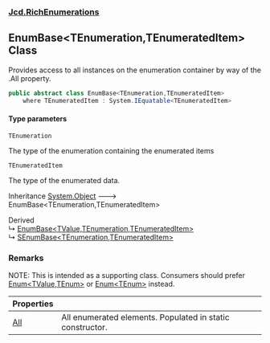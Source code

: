 ### [Jcd.RichEnumerations](Jcd.RichEnumerations.md 'Jcd.RichEnumerations')

## EnumBase<TEnumeration,TEnumeratedItem> Class

Provides access to all instances on the enumeration container by way of the .All property.

```csharp
public abstract class EnumBase<TEnumeration,TEnumeratedItem>
    where TEnumeratedItem : System.IEquatable<TEnumeratedItem>
```
#### Type parameters

<a name='Jcd.RichEnumerations.EnumBase_TEnumeration,TEnumeratedItem_.TEnumeration'></a>

`TEnumeration`

The type of the enumeration containing the enumerated items

<a name='Jcd.RichEnumerations.EnumBase_TEnumeration,TEnumeratedItem_.TEnumeratedItem'></a>

`TEnumeratedItem`

The type of the enumerated data.

Inheritance [System.Object](https://docs.microsoft.com/en-us/dotnet/api/System.Object 'System.Object') &#129106; EnumBase<TEnumeration,TEnumeratedItem>

Derived  
&#8627; [EnumBase&lt;TValue,TEnumeration,TEnumeratedItem&gt;](Jcd.RichEnumerations.EnumBase_TValue,TEnumeration,TEnumeratedItem_.md 'Jcd.RichEnumerations.EnumBase<TValue,TEnumeration,TEnumeratedItem>')  
&#8627; [SEnumBase&lt;TEnumeration,TEnumeratedItem&gt;](Jcd.RichEnumerations.SEnumBase_TEnumeration,TEnumeratedItem_.md 'Jcd.RichEnumerations.SEnumBase<TEnumeration,TEnumeratedItem>')

### Remarks
NOTE: This is intended as a supporting class. Consumers should prefer [Enum&lt;TValue,TEnum&gt;](Jcd.RichEnumerations.Enum_TValue,TEnum_.md 'Jcd.RichEnumerations.Enum<TValue,TEnum>') or [Enum&lt;TEnum&gt;](Jcd.RichEnumerations.Enum_TEnum_.md 'Jcd.RichEnumerations.Enum<TEnum>') instead.

| Properties | |
| :--- | :--- |
| [All](Jcd.RichEnumerations.EnumBase_TEnumeration,TEnumeratedItem_.All.md 'Jcd.RichEnumerations.EnumBase<TEnumeration,TEnumeratedItem>.All') | All enumerated elements. Populated in static constructor. |
